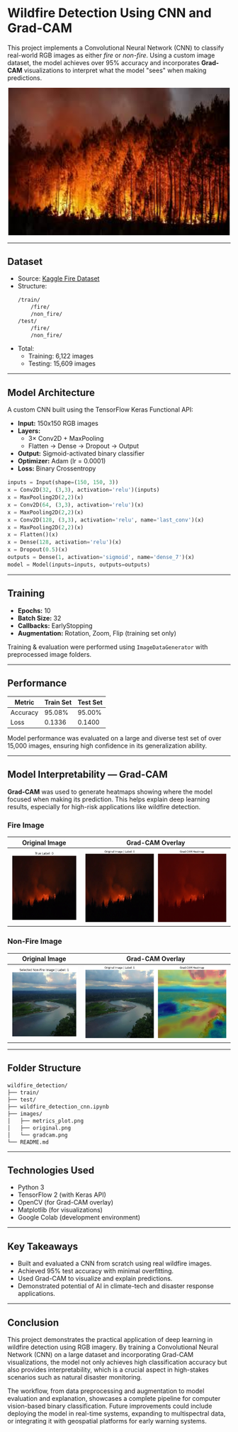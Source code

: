 
# Wildfire Detection Using CNN and Grad-CAM

This project implements a Convolutional Neural Network (CNN) to classify real-world RGB images as either *fire* or *non-fire*. Using a custom image dataset, the model achieves over 95% accuracy and incorporates **Grad-CAM** visualizations to interpret what the model "sees" when making predictions.

<p align="center">
  <img src="images/wildfire_image.jpeg" alt="Wildfire Image" width="500"/>
</p>

---

## Dataset

- Source: [Kaggle Fire Dataset](https://www.kaggle.com/datasets/amerzishminha/forest-fire-and-non-fire-dataset)
- Structure:
  ```
  /train/
      /fire/
      /non_fire/
  /test/
      /fire/
      /non_fire/
  ```
- Total:
  - Training: 6,122 images
  - Testing: 15,609 images

---

## Model Architecture

A custom CNN built using the TensorFlow Keras Functional API:

- **Input:** 150x150 RGB images
- **Layers:**
  - 3× Conv2D + MaxPooling
  - Flatten → Dense → Dropout → Output
- **Output:** Sigmoid-activated binary classifier
- **Optimizer:** Adam (lr = 0.0001)
- **Loss:** Binary Crossentropy

```python
inputs = Input(shape=(150, 150, 3))
x = Conv2D(32, (3,3), activation='relu')(inputs)
x = MaxPooling2D(2,2)(x)
x = Conv2D(64, (3,3), activation='relu')(x)
x = MaxPooling2D(2,2)(x)
x = Conv2D(128, (3,3), activation='relu', name='last_conv')(x)
x = MaxPooling2D(2,2)(x)
x = Flatten()(x)
x = Dense(128, activation='relu')(x)
x = Dropout(0.5)(x)
outputs = Dense(1, activation='sigmoid', name='dense_7')(x)
model = Model(inputs=inputs, outputs=outputs)
```

---

## Training

- **Epochs:** 10
- **Batch Size:** 32
- **Callbacks:** EarlyStopping
- **Augmentation:** Rotation, Zoom, Flip (training set only)

Training & evaluation were performed using `ImageDataGenerator` with preprocessed image folders.

---

## Performance

| Metric           | Train Set | Test Set |
|------------------|-----------|----------|
| Accuracy         | 95.08%    | 95.00%   |
| Loss             | 0.1336    | 0.1400   |

Model performance was evaluated on a large and diverse test set of over 15,000 images, ensuring high confidence in its generalization ability.

---

## Model Interpretability — Grad-CAM

**Grad-CAM** was used to generate heatmaps showing where the model focused when making its prediction. This helps explain deep learning results, especially for high-risk applications like wildfire detection.

### Fire Image

| Original Image | Grad-CAM Overlay |
|----------------|------------------|
| ![Original Fire](images/original_fire.png) | ![Grad-CAM Fire](images/gradcam_fire.png) |

### Non-Fire Image

| Original Image | Grad-CAM Overlay |
|----------------|------------------|
| ![Original Non-Fire](images/original_nonfire.png) | ![Grad-CAM Non-Fire](images/gradcam_nonfire.png) |

---

## Folder Structure

```
wildfire_detection/
├── train/
├── test/
├── wildfire_detection_cnn.ipynb
├── images/
│   ├── metrics_plot.png
│   ├── original.png
│   └── gradcam.png
└── README.md
```

---

## Technologies Used

- Python 3
- TensorFlow 2 (with Keras API)
- OpenCV (for Grad-CAM overlay)
- Matplotlib (for visualizations)
- Google Colab (development environment)

---

## Key Takeaways

- Built and evaluated a CNN from scratch using real wildfire images.
- Achieved 95% test accuracy with minimal overfitting.
- Used Grad-CAM to visualize and explain predictions.
- Demonstrated potential of AI in climate-tech and disaster response applications.

---

## Conclusion

This project demonstrates the practical application of deep learning in wildfire detection using RGB imagery. By training a Convolutional Neural Network (CNN) on a large dataset and incorporating Grad-CAM visualizations, the model not only achieves high classification accuracy but also provides interpretability, which is a crucial aspect in high-stakes scenarios such as natural disaster monitoring.

The workflow, from data preprocessing and augmentation to model evaluation and explanation, showcases a complete pipeline for computer vision-based binary classification. Future improvements could include deploying the model in real-time systems, expanding to multispectral data, or integrating it with geospatial platforms for early warning systems.

